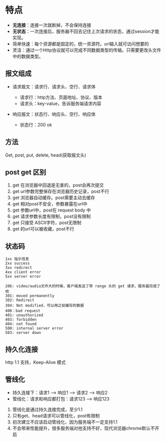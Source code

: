 # 特点

- **无连接**：连接一次就断掉，不会保持连接
- **无状态**：一次连接后，服务器不回去记住上次请求的状态，通过session才能实现。
- 简单快速：每个资源都是固定的，统一资源符。uri输入就可访问想要的
- 灵活：通过一个Http协议就可以完成不同数据类型的传输。只需要更改头文件中的数据类型。

## 报文组成

* 请求报文：请求行、请求头、空行、请求体
  * 请求行：http方法、页面地址、协议、版本
  * 请求头：key-value，告诉服务端请求内容

* 响应报文：状态行、响应头、空行、响应体
  * 状态行：200 ok

## 方法

Get, post, put, delete, head(获取报文头)

## post get 区别

1. get 在浏览器中回退是无害的，post会再次提交
1. get url参数完整保存在浏览器历史记录，post不行
1. get 浏览器自动缓存。post需要主动去缓存
1. get 相对post不安全，参数暴露在url中
1. get 参数url中，post在 request body 中
1. get 请求参数长度有限制，post没有限制
1. get 只接受 ASCII字符，post无限制
1. get 的url可以被收藏，post不行

## 状态码

```
1xx 指示信息
2xx success
3xx redirect
4xx client error
5xx server error

206: video/audio文件大的时候，客户端发送了带 range 头的 get 请求，服务器完成了他
301: moved permanently
302: Redirect
304: Not modified，可以用之前缓存的数据
400：bad request
401: unauthorized
403: forbidden
404: not found
500: internal server error
503: server down
```

## 持久化连接

http 1.1 支持，Keep-Alive 模式

## 管线化

* 持久连接下：请求1 --> 响应1 --> 请求2 --> 响应2
* 管线化：请求和响应都打包：请求123 --> 响应123

1. 管线化是通过持久连接完成，至少1.1
1. 只有get、head请求可以管线化，post有限制
1. 初次建立不应该启动管线化、因为服务端不一定支持1.1
1. 不会带来性能提升，很多服务端对他支持不好，现代浏览器chrome默认不开启